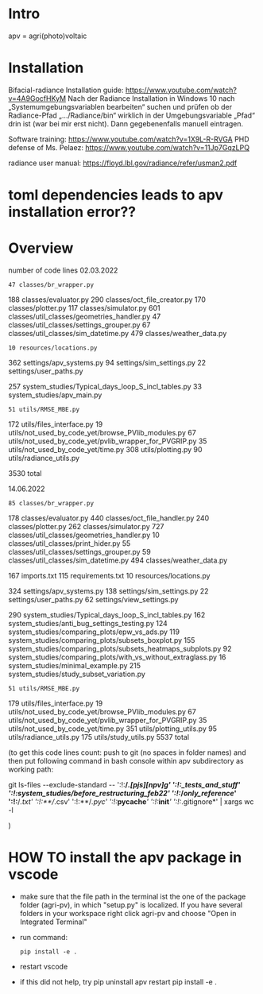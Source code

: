 # Intro
apv = agri(photo)voltaic

# Installation

Bifacial-radiance
Installation guide: https://www.youtube.com/watch?v=4A9GocfHKyM
Nach der Radiance Installation in Windows 10 nach „Systemumgebungsvariablen bearbeiten“ suchen und prüfen ob der Radiance-Pfad „…/Radiance/bin“ wirklich in der Umgebungsvariable „Pfad“ drin ist (war bei mir erst nicht). Dann gegebenenfalls manuell eintragen.


Software training: https://www.youtube.com/watch?v=1X9L-R-RVGA
PHD defense of Ms. Pelaez: https://www.youtube.com/watch?v=11Jp7GqzLPQ

radiance user manual: https://floyd.lbl.gov/radiance/refer/usman2.pdf

# toml dependencies leads to apv installation error??
# Overview

number of code lines 02.03.2022

    47 classes/br_wrapper.py
   188 classes/evaluator.py
   290 classes/oct_file_creator.py
   170 classes/plotter.py
   117 classes/simulator.py
   601 classes/util_classes/geometries_handler.py
    47 classes/util_classes/settings_grouper.py
    67 classes/util_classes/sim_datetime.py
   479 classes/weather_data.py

    10 resources/locations.py
   362 settings/apv_systems.py
    94 settings/sim_settings.py
    22 settings/user_paths.py

   257 system_studies/Typical_days_loop_S_incl_tables.py
    33 system_studies/apv_main.py

    51 utils/RMSE_MBE.py
   172 utils/files_interface.py
    19 utils/not_used_by_code_yet/browse_PVlib_modules.py
    67 utils/not_used_by_code_yet/pvlib_wrapper_for_PVGRIP.py
    35 utils/not_used_by_code_yet/time.py
   308 utils/plotting.py
    90 utils/radiance_utils.py

  3530 total



14.06.2022

    85 classes/br_wrapper.py
   178 classes/evaluator.py
   440 classes/oct_file_handler.py
   240 classes/plotter.py
   262 classes/simulator.py
   727 classes/util_classes/geometries_handler.py
    10 classes/util_classes/print_hider.py
    55 classes/util_classes/settings_grouper.py
    59 classes/util_classes/sim_datetime.py
   494 classes/weather_data.py

   167 imports.txt
   115 requirements.txt
    10 resources/locations.py

   324 settings/apv_systems.py
   138 settings/sim_settings.py
    22 settings/user_paths.py
    62 settings/view_settings.py

   290 system_studies/Typical_days_loop_S_incl_tables.py
   162 system_studies/anti_bug_settings_testing.py
   124 system_studies/comparing_plots/epw_vs_ads.py
   119 system_studies/comparing_plots/subsets_boxplot.py
   155 system_studies/comparing_plots/subsets_heatmaps_subplots.py
    92 system_studies/comparing_plots/with_vs_without_extraglass.py
    16 system_studies/minimal_example.py
   215 system_studies/study_subset_variation.py

    51 utils/RMSE_MBE.py
   179 utils/files_interface.py
    19 utils/not_used_by_code_yet/browse_PVlib_modules.py
    67 utils/not_used_by_code_yet/pvlib_wrapper_for_PVGRIP.py
    35 utils/not_used_by_code_yet/time.py
   351 utils/plotting_utils.py
    95 utils/radiance_utils.py
   175 utils/study_utils.py
  5537 total


(to get this code lines count:
push to git (no spaces in folder names) and then put following command in bash console within apv subdirectory as working path:

git ls-files --exclude-standard -- ':!:**/*.[pjs][npv]g' ':!:_tests_and_stuff' ':!:system_studies/before_restructuring_feb22' ':!:*/*only_reference*' ':!:**/*.txt' ':!:**/*.csv' ':!:**/*.pyc' ':!:*__pycache__*' ':!:*__init__*' ':!:*.gitignore*' | xargs wc -l

)

# HOW TO install the apv package in vscode

- make sure that the file path in the terminal ist the one of the
package folder (agri-pv), in which "setup.py" is localized. If you have several folders in your workspace right click agri-pv and choose "Open in Integrated Terminal"

- run command:

      pip install -e .

- restart vscode

- if this did not help, try
    pip uninstall apv
    restart
    pip install -e .

